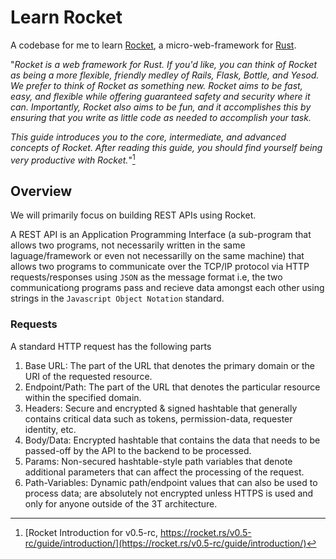 # Learn Rocket

A codebase for me to learn [Rocket](https://rocket.rs), a micro-web-framework for [Rust](https://www.rust-lang.org/).

"_Rocket is a web framework for Rust. If you'd like, you can think of Rocket as being a more flexible, friendly medley of Rails, Flask, Bottle, and Yesod. We prefer to think of Rocket as something new. Rocket aims to be fast, easy, and flexible while offering guaranteed safety and security where it can. Importantly, Rocket also aims to be fun, and it accomplishes this by ensuring that you write as little code as needed to accomplish your task._

_This guide introduces you to the core, intermediate, and advanced concepts of Rocket. After reading this guide, you should find yourself being very productive with Rocket._"[^1]

[^1]: [Rocket Introduction for v0.5-rc, https://rocket.rs/v0.5-rc/guide/introduction/](https://rocket.rs/v0.5-rc/guide/introduction/)

## Overview

We will primarily focus on building REST APIs using Rocket.

A REST API is an Application Programming Interface (a sub-program that allows two programs, not necessarily written in the same laguage/framework or even not necessarilly on the same machine) that allows two programs to communicate over the TCP/IP protocol via HTTP requests/responses using `JSON` as the message format i.e, the two communicationg programs pass and recieve data amongst each other using strings in the `Javascript Object Notation` standard.

### Requests

A standard HTTP request has the following parts

1. Base URL: The part of the URL that denotes the primary domain or the URI of the requested resource.
2. Endpoint/Path: The part of the URL that denotes the particular resource within the specified domain.
3. Headers: Secure and encrypted & signed hashtable that generally contains critical data such as tokens, permission-data, requester identity, etc.
4. Body/Data: Encrypted hashtable that contains the data that needs to be passed-off by the API to the backend to be processed.
5. Params: Non-secured hashtable-style path variables that denote additional parameters that can affect the processing of the request.
6. Path-Variables: Dynamic path/endpoint values that can also be used to process data; are absolutely not encrypted unless HTTPS is used and only for anyone outside of the 3T architecture.

